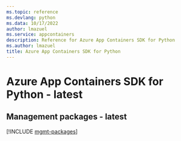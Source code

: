 ```yaml
---
ms.topic: reference
ms.devlang: python
ms.data: 10/17/2022
author: lmazuel
ms.service: appcontainers
description: Reference for Azure App Containers SDK for Python
ms.author: lmazuel
title: Azure App Containers SDK for Python
---
```

# Azure App Containers SDK for Python - latest

## Management packages - latest
[!INCLUDE [mgmt-packages](app-containers-mgmt-index.md)]